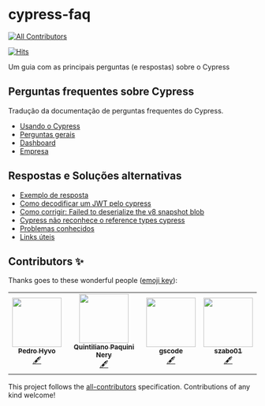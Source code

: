 # cypress-faq
<!-- ALL-CONTRIBUTORS-BADGE:START - Do not remove or modify this section -->
[![All Contributors](https://img.shields.io/badge/all_contributors-4-orange.svg?style=flat-square)](#contributors-)
<!-- ALL-CONTRIBUTORS-BADGE:END -->

[![Hits](https://hits.seeyoufarm.com/api/count/incr/badge.svg?url=https%3A%2F%2Fgithub.com%2Fsamlucax%2Fcypress-faq&count_bg=%23FBCA16&title_bg=%232C2C2C&icon=skyliner.svg&icon_color=%23FBCA16&title=views&edge_flat=false)](https://hits.seeyoufarm.com)

Um guia com as principais perguntas (e respostas) sobre o Cypress

## Perguntas frequentes sobre Cypress

Tradução da documentação de perguntas frequentes do Cypress.

- [Usando o Cypress]()
- [Perguntas gerais](faq/perguntas-gerais.md)
- [Dashboard]()
- [Empresa]()

## Respostas e Soluções alternativas

- [Exemplo de resposta](respostas/exemplo.md)
- [Como decodificar um JWT pelo cypress](respostas/decode-jwt-cypress.md)
- [Como corrigir: Failed to deserialize the v8 snapshot blob](respostas/failedToDeserializeTheV8SnapshotBlob-cypress.md)
- [Cypress não reconhece o reference types cypress](respostas/nao-reconhece-reference-types.md)
- [Problemas conhecidos](/respostas/problemas-conhecidos.md)
- [Links úteis](/respostas/links-uteis.md)

## Contributors ✨

Thanks goes to these wonderful people ([emoji key](https://allcontributors.org/docs/en/emoji-key)):

<!-- ALL-CONTRIBUTORS-LIST:START - Do not remove or modify this section -->
<!-- prettier-ignore-start -->
<!-- markdownlint-disable -->
<table>
  <tr>
    <td align="center"><a href="https://www.linkedin.com/in/pedrohyvo/"><img src="https://avatars.githubusercontent.com/u/15241188?v=4?s=100" width="100px;" alt=""/><br /><sub><b>Pedro Hyvo</b></sub></a><br /><a href="#content-pedrohyvo" title="Content">🖋</a></td>
    <td align="center"><a href="http://www.linkedin.com/in/quintilianonery"><img src="https://avatars.githubusercontent.com/u/48323097?v=4?s=100" width="100px;" alt=""/><br /><sub><b>Quintiliano Paquini Nery</b></sub></a><br /><a href="#content-QuintilianoNery" title="Content">🖋</a></td>
    <td align="center"><a href="https://www.linkedin.com/in/adsguilherme/"><img src="https://avatars.githubusercontent.com/u/18746557?v=4?s=100" width="100px;" alt=""/><br /><sub><b>gscode</b></sub></a><br /><a href="#content-adsguilherme" title="Content">🖋</a></td>
    <td align="center"><a href="https://github.com/szabo01"><img src="https://avatars.githubusercontent.com/u/15263776?v=4?s=100" width="100px;" alt=""/><br /><sub><b>szabo01</b></sub></a><br /><a href="#content-szabo01" title="Content">🖋</a></td>
  </tr>
</table>

<!-- markdownlint-restore -->
<!-- prettier-ignore-end -->

<!-- ALL-CONTRIBUTORS-LIST:END -->

This project follows the [all-contributors](https://github.com/all-contributors/all-contributors) specification. Contributions of any kind welcome!
